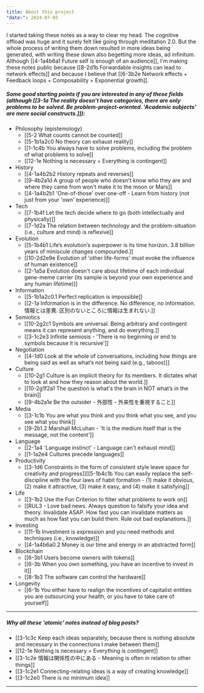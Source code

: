 ```yaml
---
title: About this project
"date:": 2024-07-05
---
```

I started taking these notes as a way to clear my head. The cognitive offload was huge and it surely felt like going through meditation 2.0. But the whole process of writing them down resulted in more ideas being generated, with writing these down also begetting more ideas, ad infinitum. Although [[4-1a4b6a1 Future self is enough of an audience]], I'm making these notes public because [[8-2d1b Forwardable insights can lead to network effects]] and because I believe that [[6-3b2e Network effects + Feedback loops + Composability = Exponential growth]].
##### Some good starting points if you are interested in any of these fields (although [[3-1a The reality doesn’t have categories, there are only problems to be solved. Be problem-project-oriented. 'Academic subjects' are mere social constructs.]]):
- Philosophy (epistemology)
  - [[5-2 What counts cannot be counted]]
  - [[5-1b1a2c0 No theory can exhaust reality]]
  - [[1-1c4b You always have to solve problems, including the problem of what problems to solve]]
  - [[12-1e Nothing is necessary = Everything is contingent]]
- History
  - [[4-1a4b2b2 History repeats and reverses]]
  - [[9-4b2a1d A group of people who doesn't know who they are and where they came from won't make it to the moon or Mars]]
  - [[4-1a4b2b1 'One-of-those' over one-off - Learn from history (not just from your 'own' experience)]]
- Tech
  - [[7-1b4f Let the tech decide where to go (both intellectually and physically)]]
  - [[7-1d2a The relation between technology and the problem-situation (i.e., culture and mind) is reflexive]]
- Evolution
  - [[5-1b4b1 Life’s evolution’s superpower is its time horizon. 3.8 billion years of miniscule changes compounded.]]
  - [[10-2d2e9e Evolution of 'other life-forms' must evoke the influence of human existence]]
  - [[2-1a5a Evolution doesn't care about lifetime of each individual gene-meme carrier (its sample is beyond your own experience and any human lifetime)]]
- Information
  - [[5-1b1a2c0.1 Perfect replication is impossible]]
  - [[2-1a Information is in the difference. No difference, no information. 情報とは差異. 区別のないところに情報は生まれない.]]
- Semiotics
  - [[10-2g2c1 Symbols are universal. Being arbitrary and contingent means it can represent anything, and do everything.]]
  - [[3-1c2e3 Infinite semiosis - 'There is no beginning or end to symbols because it is recursive']]
- Negotiation
  - [[4-1d0 Look at the whole of conversations, including how things are being said as well as what’s not being said (e.g., taboos)]]
- Culture
  - [[10-2g1 Culture is an implicit theory for its members. It dictates what to look at and how they reason about the world.]]
  - [[10-2g1f2a1 The question is what's the brain in NOT what’s in the brain]]
  - [[9-4b2a1e Be the outsider - 外部性・外来性を重視すること]]
- Media
  - [[3-1c1b You are what you think and you think what you see, and you see what you think]]
  - [[9-2b1.2 Marshall McLuhan - 'It is the medium itself that is the message, not the content']]
- Language
  - [[2-1a4 'Language instinct' - Language can't exhaust mind]]
  - [[1-1a2e4 Cultures precede languages]]
- Productivity
  - [[3-1d6 Constraints in the form of consistent style leave space for creativity and progress]][[5-1b4c1b You can easily replace the self-discipline with the four laws of habit formation - (1) make it obvious, (2) make it attractive, (3) make it easy, and (4) make it satisfying]]
- Life
  - [[3-1b2 Use the Fun Criterion to filter what problems to work on]]
  - [[RUL3 - Love bad news. Always question to falsify your idea and theory. Invalidate ASAP. How fast you can invalidate matters as much as how fast you can build them. Rule out bad explanations.]]
- Investing
  - [[11-1b Investment is expression and you need methods and techniques (i.e., knowledge)]]
  - [[4-1a4b6a0.2 Money is our time and energy in an abstracted form]]
- Blockchain
  - [[6-3b1 Users become owners with tokens]]
  - [[6-3b When you own something, you have an incentive to invest in it]]
  - [[8-1b3 The software can control the hardware]]
- Longevity
  - [[6-1b You either have to realign the incentives of capitalist entities you are outsourcing your health, or you have to take care of yourself]]
---
##### Why all these 'atomic' notes instead of blog posts?
- [[3-1c3c Keep each ideas separately, because there is nothing absolute and necessary in the connections I make between them]]
- [[12-1e Nothing is necessary = Everything is contingent]]
- [[3-1c2e 情報は関係性の中にある - Meaning is often in relation to other things]]
- [[3-1c2e1 Connecting-relating ideas is a way of creating knowledge]]
- [[3-1c2e0 There is no minimum idea]]
---

